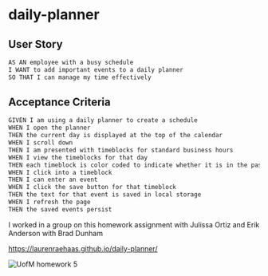 # daily-planner

## User Story

```md
AS AN employee with a busy schedule
I WANT to add important events to a daily planner
SO THAT I can manage my time effectively
```

## Acceptance Criteria

```md
GIVEN I am using a daily planner to create a schedule
WHEN I open the planner
THEN the current day is displayed at the top of the calendar
WHEN I scroll down
THEN I am presented with timeblocks for standard business hours
WHEN I view the timeblocks for that day
THEN each timeblock is color coded to indicate whether it is in the past, present, or future
WHEN I click into a timeblock
THEN I can enter an event
WHEN I click the save button for that timeblock
THEN the text for that event is saved in local storage
WHEN I refresh the page
THEN the saved events persist
```

I worked in a group on this homework assignment with Julissa Ortiz and Erik Anderson with Brad Dunham

https://laurenraehaas.github.io/daily-planner/

![UofM homework 5](https://github.com/laurenraehaas/daily-planner/assets/123714943/2cacd8d9-1af1-4ee5-a404-5d24aefad51d)
